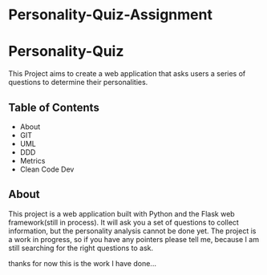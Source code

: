 # Personality-Quiz-Assignment

# Personality-Quiz
This Project aims to create a web application that asks users a series of questions to determine their personalities.
## Table of Contents

- About
- GIT
- UML
- DDD
- Metrics
- Clean Code Dev

## About

This project is a web application built with Python and the Flask web framework(still in process). It will ask you a set of questions to collect information, but the personality analysis cannot be done yet. The project is a work in progress, so if you have any pointers please tell me, because I am still searching for the right questions to ask.

thanks for now this is the work I have done...
